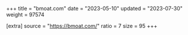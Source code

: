 +++
title = "bmoat.com"
date = "2023-05-10"
updated = "2023-07-30"
weight = 97574

[extra]
source = "https://bmoat.com/"
ratio = 7
size = 95
+++
